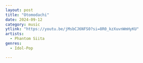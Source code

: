 ```yaml
---
layout: post
title: "Otomodachi"
date: 2024-09-12
category: music
ytlink: "https://youtu.be/jMsbCJ6NFS0?si=8R0_kzXuvnWmHyKU"
artists:
  - Phantom Siita
genres:
  - Idol-Pop

---
```

